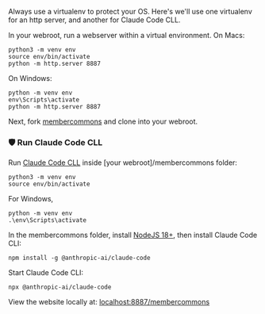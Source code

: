 Always use a virtualenv to protect your OS.
Here's we'll use one virtualenv for an http server, and another for Claude Code CLL.

In your webroot, run a webserver within a virtual environment. On Macs:

	python3 -m venv env
	source env/bin/activate
	python -m http.server 8887

On Windows:

	python -m venv env
	env\Scripts\activate
	python -m http.server 8887


Next, fork [membercommons](https://github.com/localsite/membercommons/) and clone into your webroot.

### 🛡️ Run Claude Code CLL

Run [Claude Code CLL](https://www.anthropic.com/claude-code) inside [your webroot]/membercommons folder:

	python3 -m venv env
	source env/bin/activate

For Windows,

	python -m venv env
	.\env\Scripts\activate


In the membercommons folder, install [NodeJS 18+](https://nodejs.org/en/download), then install Claude Code CLI:

	npm install -g @anthropic-ai/claude-code

Start Claude Code CLI:

	npx @anthropic-ai/claude-code


View the website locally at: [localhost:8887/membercommons](http://localhost:8887/membercommons/)